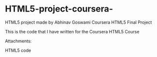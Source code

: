 # HTML5-project-coursera-
HTML5 project made by Abhinav Goswami 
Coursera HTML5 Final Project

This is the code that I have written for the Coursera HTML5 Course

Attachments:

HTML5 code 
